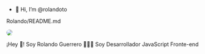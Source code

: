 - 👋 Hi, I’m @rolandoto

Rolando/README.md

<img src="https://avatars.githubusercontent.com/u/74669938?v=4" style="max-width: 100%;border-radius: 238px;" />





¡Hey 👋! Soy Rolando Guerrero 👨🏻‍💻
Soy Desarrollador JavaScript Fronte-end





